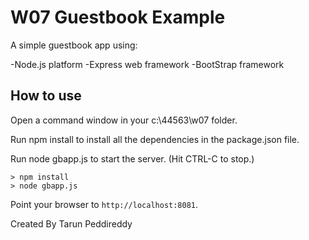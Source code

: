 # W07 Guestbook Example

A simple guestbook app using:

-Node.js platform
-Express web framework
-BootStrap framework

## How to use

Open a command window in your c:\44563\w07 folder.

Run npm install to install all the dependencies in the package.json file.

Run node gbapp.js to start the server.  (Hit CTRL-C to stop.)

```
> npm install
> node gbapp.js
```

Point your browser to `http://localhost:8081`. 


Created By Tarun Peddireddy





